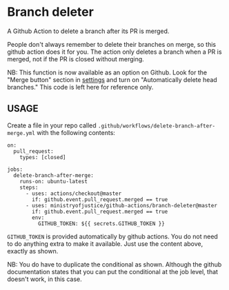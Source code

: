 # Branch deleter

A Github Action to delete a branch after its PR is merged.

People don't always remember to delete their branches on merge, so
this github action does it for you. The action only deletes a branch
when a PR is merged, not if the PR is closed without merging.

NB: This function is now available as an option on Github.
Look for the "Merge button" section in [settings](https://github.com/ministryofjustice/github-actions/settings)
and turn on "Automatically delete head branches." This code is left
here for reference only.

## USAGE

Create a file in your repo called `.github/workflows/delete-branch-after-merge.yml` with the
following contents:

```
on:
  pull_request:
    types: [closed]

jobs:
  delete-branch-after-merge:
    runs-on: ubuntu-latest
    steps:
      - uses: actions/checkout@master
        if: github.event.pull_request.merged == true
      - uses: ministryofjustice/github-actions/branch-deleter@master
        if: github.event.pull_request.merged == true
        env:
          GITHUB_TOKEN: ${{ secrets.GITHUB_TOKEN }}
```

`GITHUB_TOKEN` is provided automatically by github actions. You do
not need to do anything extra to make it available. Just use the
content above, exactly as shown.

NB: You do have to duplicate the conditional as shown. Although the
github documentation states that you can put the conditional at the
job level, that doesn't work, in this case.
